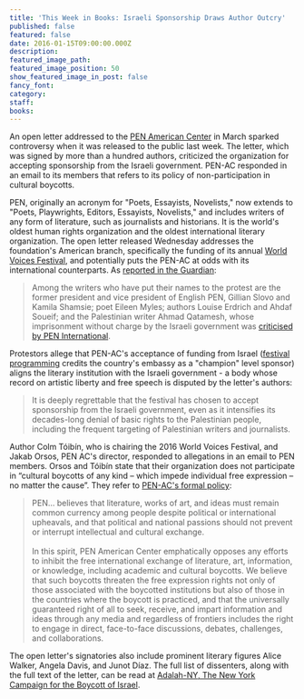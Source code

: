 ```yaml
---
title: 'This Week in Books: Israeli Sponsorship Draws Author Outcry'
published: false
featured: false
date: 2016-01-15T09:00:00.000Z
description:
featured_image_path:
featured_image_position: 50
show_featured_image_in_post: false
fancy_font:
category:
staff:
books:
---
```



An open letter addressed to the [PEN American Center](https://www.pen.org/) in March sparked controversy when it was released to the public last week. The letter, which was signed by more than a hundred authors, criticized the organization for accepting sponsorship from the Israeli government. PEN-AC responded in an email to its members that refers to its policy of non-participation in cultural boycotts.

PEN, originally an acronym for "Poets, Essayists, Novelists," now extends to "Poets, Playwrights, Editors, Essayists, Novelists," and includes writers of any form of literature, such as journalists and historians. It is the world's oldest human rights organization and the oldest international literary organization. The open letter released Wednesday addresses the foundation's American branch, specifically the funding of its annual [World Voices Festival](http://worldvoices.pen.org/), and potentially puts the PEN-AC at odds with its international counterparts. As [reported in the Guardian](http://www.theguardian.com/books/2016/apr/06/israeli-backing-for-new-york-festival-rejected-in-angry-letter-by-authors):

> Among the writers who have put their names to the protest are the former president and vice president of English PEN, Gillian Slovo and Kamila Shamsie; poet Eileen Myles; authors Louise Erdrich and Ahdaf Soueif; and the Palestinian writer Ahmad Qatamesh, whose imprisonment without charge by the Israeli government was [criticised by PEN International](https://www.pen.org/rapid-action/2011/05/25/writer-and-academic-detained-without-charge-0).

Protestors allege that PEN-AC's acceptance of funding from Israel ([festival programming](http://worldvoices.pen.org/2016-world-voices-supporters) credits the country's embassy as a "champion" level sponsor) aligns the literary institution with the Israeli government - a body whose record on artistic liberty and free speech is disputed by the letter's authors:

> It is deeply regrettable that the festival has chosen to accept sponsorship from the Israeli government, even as it intensifies its decades-long denial of basic rights to the Palestinian people, including the frequent targeting of Palestinian writers and journalists.

Author Colm T&oacute;ib&iacute;n, who is chairing the 2016 World Voices Festival, and Jakab Orsos, PEN AC's director, responded to allegations in an email to PEN members. Orsos and T&oacute;ib&iacute;n state that their organization does not participate in “cultural boycotts of any kind – which impede individual free expression – no matter the cause”. They refer to [PEN-AC's formal policy](http://www.pen.org/press-release/2007/06/22/pen-american-center-urges-rejection-academic-boycotts):

> PEN... believes that literature, works of art, and ideas must remain common currency among people despite political or international upheavals, and that political and national passions should not prevent or interrupt intellectual and cultural exchange.
> <br>
> <br>In this spirit, PEN American Center emphatically opposes any efforts to inhibit the free international exchange of literature, art, information, or knowledge, including academic and cultural boycotts. We believe that such boycotts threaten the free expression rights not only of those associated with the boycotted institutions but also of those in the countries where the boycott is practiced, and that the universally guaranteed right of all to seek, receive, and impart information and ideas through any media and regardless of frontiers includes the right to engage in direct, face-to-face discussions, debates, challenges, and collaborations.

The open letter's signatories also include prominent literary figures Alice Walker, Angela Davis, and Junot D&iacute;az. The full list of dissenters, along with the full text of the letter, can be read at [Adalah-NY, The New York Campaign for the Boycott of Israel](https://adalahny.org/web-action/1376/letter-pen-american-center-don-t-partner-israeli-government).

&nbsp;

&nbsp;
